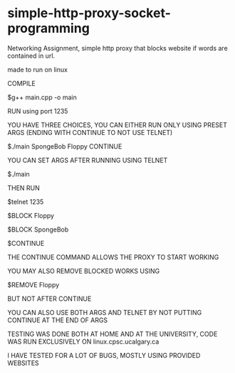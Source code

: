 # simple-http-proxy-socket-programming
Networking Assignment, simple http proxy that blocks website if words are contained in url.

made to run on linux

COMPILE

$g++ main.cpp -o main

RUN using port 1235

YOU HAVE THREE CHOICES, YOU CAN EITHER RUN ONLY USING PRESET ARGS (ENDING WITH CONTINUE TO NOT USE TELNET)

$./main SpongeBob Floppy CONTINUE

YOU CAN SET ARGS AFTER RUNNING USING TELNET

$./main

THEN RUN

$telnet <ip> 1235

$BLOCK Floppy

$BLOCK SpongeBob

$CONTINUE

THE CONTINUE COMMAND ALLOWS THE PROXY TO START WORKING

YOU MAY ALSO REMOVE BLOCKED WORKS USING

$REMOVE Floppy

BUT NOT AFTER CONTINUE

YOU CAN ALSO USE BOTH ARGS AND TELNET BY NOT PUTTING CONTINUE AT THE END OF ARGS

TESTING WAS DONE BOTH AT HOME AND AT THE UNIVERSITY, CODE WAS RUN EXCLUSIVELY ON linux.cpsc.ucalgary.ca

I HAVE TESTED FOR A LOT OF BUGS, MOSTLY USING PROVIDED WEBSITES
